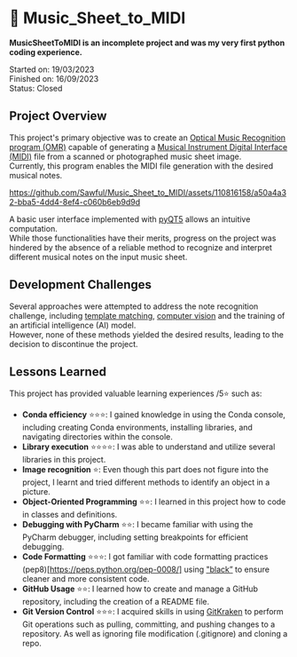 # 🎼 Music_Sheet_to_MIDI

**MusicSheetToMIDI is an incomplete project and was my very first python coding experience.**

Started on: 19/03/2023 <br>
Finished on: 16/09/2023 <br>
Status: Closed <br>

## Project Overview

This project's primary objective was to create an [Optical Music Recognition program (OMR)](https://en.wikipedia.org/wiki/Optical_music_recognition) capable of generating a [Musical Instrument Digital Interface (MIDI)](https://en.wikipedia.org/wiki/MIDI) file from a scanned or photographed music sheet image. <br>
Currently, this program enables the MIDI file generation with the desired musical notes. <br>


https://github.com/Sawful/Music_Sheet_to_MIDI/assets/110816158/a50a4a32-bba5-4dd4-8ef4-c060b6eb9d9d


A basic user interface implemented with [pyQT5](https://en.wikipedia.org/wiki/PyQt) allows an intuitive computation. <br>
While those functionalities have their merits, progress on the project was hindered by the absence of a reliable method to recognize and interpret different musical notes on the input music sheet. <br>

## Development Challenges

Several approaches were attempted to address the note recognition challenge, including [template matching](https://en.wikipedia.org/wiki/Template_matching), [computer vision](https://en.wikipedia.org/wiki/Computer_vision) and the training of an artificial intelligence (AI) model. <br>
However, none of these methods yielded the desired results, leading to the decision to discontinue the project. <br>

## Lessons Learned

This project has provided valuable learning experiences /5⭐ such as:

- **Conda efficiency** ⭐⭐⭐: I gained knowledge in using the Conda console, including creating Conda environments, installing libraries, and navigating directories within the console.
- **Library execution** ⭐⭐⭐⭐: I was able to understand and utilize several libraries in this project.
- **Image recognition** ⭐: Even though this part does not figure into the project, I learnt and tried different methods to identify an object in a picture.
- **Object-Oriented Programming** ⭐⭐: I learned in this project how to code in classes and definitions.
- **Debugging with PyCharm** ⭐⭐: I became familiar with using the PyCharm debugger, including setting breakpoints for efficient debugging.
- **Code Formatting** ⭐⭐⭐: I got familiar with code formatting practices (pep8)[https://peps.python.org/pep-0008/] using ["black”](https://github.com/psf/black) to ensure cleaner and more consistent code.
- **GitHub Usage** ⭐⭐: I learned how to create and manage a GitHub repository, including the creation of a README file.
- **Git Version Control** ⭐⭐⭐: I acquired skills in using [GitKraken](https://www.gitkraken.com) to perform Git operations such as pulling, committing, and pushing changes to a repository. As well as ignoring file modification (.gitignore) and cloning a repo.
